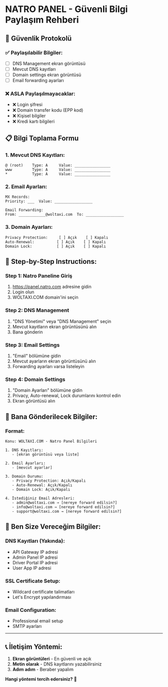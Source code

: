 # NATRO PANEL - Güvenli Bilgi Paylaşım Rehberi

## 🔐 Güvenlik Protokolü

### ✅ Paylaşılabilir Bilgiler:
- [ ] DNS Management ekran görüntüsü
- [ ] Mevcut DNS kayıtları
- [ ] Domain settings ekran görüntüsü
- [ ] Email forwarding ayarları

### ❌ ASLA Paylaşılmayacaklar:
- ❌ Login şifresi
- ❌ Domain transfer kodu (EPP kod)
- ❌ Kişisel bilgiler
- ❌ Kredi kartı bilgileri

## 📋 Bilgi Toplama Formu

### 1. Mevcut DNS Kayıtları:
```
@ (root)    Type: A     Value: ________________
www         Type: A     Value: ________________
*           Type: A     Value: ________________
```

### 2. Email Ayarları:
```
MX Records:
Priority: ___  Value: _________________

Email Forwarding:
From: ____________@woltaxi.com  To: _________________
```

### 3. Domain Ayarları:
```
Privacy Protection:     [ ] Açık    [ ] Kapalı
Auto-Renewal:          [ ] Açık    [ ] Kapalı  
Domain Lock:           [ ] Açık    [ ] Kapalı
```

## 🎯 Step-by-Step Instructions:

### Step 1: Natro Paneline Giriş
1. https://panel.natro.com adresine gidin
2. Login olun
3. WOLTAXI.COM domain'ini seçin

### Step 2: DNS Management
1. "DNS Yönetimi" veya "DNS Management" seçin
2. Mevcut kayıtların ekran görüntüsünü alın
3. Bana gönderin

### Step 3: Email Settings
1. "Email" bölümüne gidin
2. Mevcut ayarların ekran görüntüsünü alın
3. Forwarding ayarları varsa listeleyin

### Step 4: Domain Settings
1. "Domain Ayarları" bölümüne gidin
2. Privacy, Auto-renewal, Lock durumlarını kontrol edin
3. Ekran görüntüsü alın

## 📧 Bana Gönderilecek Bilgiler:

### Format:
```
Konu: WOLTAXI.COM - Natro Panel Bilgileri

1. DNS Kayıtları:
   - [ekran görüntüsü veya liste]

2. Email Ayarları:
   - [mevcut ayarlar]

3. Domain Durumu:
   - Privacy Protection: Açık/Kapalı
   - Auto-Renewal: Açık/Kapalı
   - Domain Lock: Açık/Kapalı

4. İstediğiniz Email Adresleri:
   - admin@woltaxi.com → [nereye forward edilsin?]
   - info@woltaxi.com → [nereye forward edilsin?]
   - support@woltaxi.com → [nereye forward edilsin?]
```

## 🚀 Ben Size Vereceğim Bilgiler:

### DNS Kayıtları (Yakında):
- API Gateway IP adresi
- Admin Panel IP adresi  
- Driver Portal IP adresi
- User App IP adresi

### SSL Certificate Setup:
- Wildcard certificate talimatları
- Let's Encrypt yapılandırması

### Email Configuration:
- Professional email setup
- SMTP ayarları

---

## 📞 İletişim Yöntemi:

1. **Ekran görüntüleri** - En güvenli ve açık
2. **Metin olarak** - DNS kayıtlarını yazabilirsiniz
3. **Adım adım** - Beraber yapalım

**Hangi yöntemi tercih edersiniz?** 🤔
